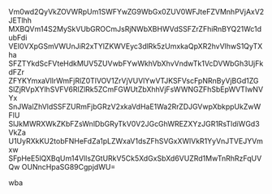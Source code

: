 Vm0wd2QyVkZOVWRpUm1SWFYwZG9WbGx0ZUV0WFJteFZVMnhPVjAxV2JETlhh
MXBQVm14S2MySkVUbGROCmJsRjNWbXBHWVdSSFZrZFhiRnBYQ21Wc1dubFdi
VEI0VXpGSmVWUnJiR2xTYlZKWVEyc3dlRk5zUmxkaQpXR2hvVlhwS1QyTXha
SFZTYkdScFVteHdkMUV5ZUVwbFYwWkhVbXhvVndwTk1VcDVWbGh3UjFkdFZr
ZFYKYmxaVllrWmFjRlZ0TlVOV1ZrVjVUVlYwVTJKSFVscFpNRnByVjBGd1ZG
SlZjRVpXYlhSVFV6RlZlRk5ZCmFGWUtZbXhhVjFsWWNGZFhSbEpWVTIwNVYx
SnJWalZhVldSSFZURmFjbGRzV2xkaVdHaE1Wa2RrZDJGVwpXbkppUkZwWFlU
SlJkMWRXWkZKbFZsWnlDbGRyTkV0V2JGcGhWREZXYzJGR1RsTldiWGd3VkZa
U1UyRXkKU2tobFNHeFdZa1pLZWxaV1dsZFhSVGxXWlVkR1YyVnJTVEJYVmxw
SFpHeE5lQXBqUm14VllsZGtURkV5Ck5XdGxSbXd6VUZRd1MwTnRhRzFqUVQw
OUNncHpaSG89CgpjdWU=

wba